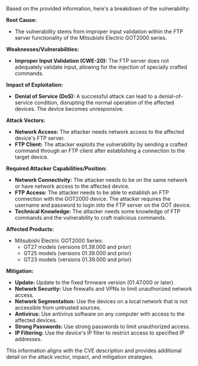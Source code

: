 Based on the provided information, here's a breakdown of the vulnerability:

**Root Cause:**
- The vulnerability stems from improper input validation within the FTP server functionality of the Mitsubishi Electric GOT2000 series.

**Weaknesses/Vulnerabilities:**
- **Improper Input Validation (CWE-20):** The FTP server does not adequately validate input, allowing for the injection of specially crafted commands.

**Impact of Exploitation:**
- **Denial of Service (DoS):** A successful attack can lead to a denial-of-service condition, disrupting the normal operation of the affected devices. The device becomes unresponsive.

**Attack Vectors:**
- **Network Access:** The attacker needs network access to the affected device's FTP server.
- **FTP Client:** The attacker exploits the vulnerability by sending a crafted command through an FTP client after establishing a connection to the target device.

**Required Attacker Capabilities/Position:**
- **Network Connectivity:** The attacker needs to be on the same network or have network access to the affected device.
- **FTP Access:** The attacker needs to be able to establish an FTP connection with the GOT2000 device.  The attacker requires the username and password to login into the FTP server on the GOT device.
- **Technical Knowledge:** The attacker needs some knowledge of FTP commands and the vulnerability to craft malicious commands.

**Affected Products:**
- Mitsubishi Electric GOT2000 Series:
    - GT27 models (versions 01.39.000 and prior)
    - GT25 models (versions 01.39.000 and prior)
    - GT23 models (versions 01.39.000 and prior)

**Mitigation:**
- **Update:** Update to the fixed firmware version (01.47.000 or later).
- **Network Security:** Use firewalls and VPNs to limit unauthorized network access.
- **Network Segmentation:** Use the devices on a local network that is not accessible from untrusted sources.
- **Antivirus:** Use antivirus software on any computer with access to the affected devices.
- **Strong Passwords:** Use strong passwords to limit unauthorized access.
- **IP Filtering:** Use the device's IP filter to restrict access to specified IP addresses.

This information aligns with the CVE description and provides additional detail on the attack vector, impact, and mitigation strategies.